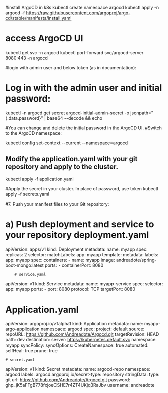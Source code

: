 #install ArgoCD in k8s
kubectl create namespace argocd 
kubectl apply -n argocd -f https://raw.githubusercontent.com/argoproj/argo-cd/stable/manifests/install.yaml

# access ArgoCD UI
kubectl get svc -n argocd
kubectl port-forward svc/argocd-server 8080:443 -n argocd

#login with admin user and below token (as in documentation):
# Log in with the admin user and initial password:

kubectl -n argocd get secret argocd-initial-admin-secret -o jsonpath="{.data.password}" | base64 --decode && echo

#You can change and delete the initial password in the ArgoCD UI.
#Switch to the ArgoCD namespace:

kubectl config set-context --current --namespace=argocd

## Modify the application.yaml with your git repository and apply to the cluster.

kubectl apply -f application.yaml

#Apply the secret in your cluster. In place of password, use token
kubectl apply -f secrets.yaml

#7. Push your manifest files to your Git repository:

#  a) Push deployment and service to your repository deployment.yaml

apiVersion: apps/v1
kind: Deployment
metadata:
  name: myapp
spec:
  replicas: 2
  selector:
    matchLabels:
      app: myapp
  template:
    metadata:
      labels:
        app: myapp
    spec:
      containers:
      - name: myapp
        image: andreadote/spring-boot-mongo:latest
        ports:
        - containerPort: 8080

        # service.yaml
apiVersion: v1
kind: Service
metadata:
  name: myapp-service
spec:
  selector:
    app: myapp
  ports:
    - port: 8080
      protocol: TCP
      targetPort: 8080


 # Application.yaml
apiVersion: argoproj.io/v1alpha1
kind: Application
metadata:
  name: myapp-argo-application
  namespace: argocd
spec:
  project: default
  source:
    repoURL: https://github.com/Andreadote/Argocd.git
    targetRevision: HEAD
    path: dev
  destination:
    server: https://kubernetes.default.svc
    namespace: myapp
syncPolicy:
  syncOptions:
    CreateNamespace: true
  automated:
    selfHeal: true
    prune: true


    # secret.yaml
 apiVersion: v1
kind: Secret
metadata:
  name: argocd-repo
  namespace: argocd
  labels:
    argocd.argoproj.io/secret-type: repository
stringData:
  type: git
  url: https://github.com/Andreadote/Argocd.git
  password: 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
  username: andreadote
   

